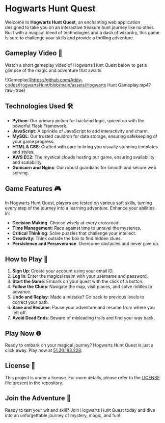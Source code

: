# Hogwarts Hunt Quest

Welcome to **Hogwarts Hunt Quest**, an enchanting web application designed to take you on an interactive treasure hunt journey like no other. Built with a magical blend of technologies and a dash of wizardry, this game is sure to challenge your skills and provide a thrilling adventure.

## Gameplay Video 🎥

Watch a short gameplay video of Hogwarts Hunt Quest below to get a glimpse of the magic and adventure that awaits:

![Gameplay](https://github.com/Addy-codes/HogwartsHunt/blob/main/assets/Hogwarts Hunt Gameplay.mp4?raw=true)


## Technologies Used 🛠️

- **Python**: Our primary potion for backend logic, spiced up with the powerful Flask Framework.
- **JavaScript**: A sprinkle of JavaScript to add interactivity and charm.
- **MySQL**: Our trusted cauldron for data storage, ensuring safekeeping of your game progress.
- **HTML & CSS**: Crafted with care to bring you visually stunning templates and styles.
- **AWS EC2**: The mystical clouds hosting our game, ensuring availability and scalability.
- **Gunicorn and Nginx**: Our robust guardians for smooth and secure web serving.

## Game Features 🎮

In Hogwarts Hunt Quest, players are tested on various soft skills, turning every step of the journey into a learning adventure. Enhance your abilities in:

- **Decision Making**: Choose wisely at every crossroad.
- **Time Management**: Race against time to unravel the mysteries.
- **Critical Thinking**: Solve puzzles that challenge your intellect.
- **Creativity**: Think outside the box to find hidden clues.
- **Persistence and Perseverance**: Overcome obstacles and never give up.

## How to Play 📖

1. **Sign Up**: Create your account using your email ID.
2. **Log In**: Enter the magical realm with your username and password.
3. **Start the Game**: Embark on your quest with the click of a button.
4. **Follow the Clues**: Navigate the map, visit places, and solve riddles to advance.
5. **Undo and Replay**: Made a mistake? Go back to previous levels to correct your path.
6. **Save and Resume**: Pause your adventure and resume from where you left off.
7. **Avoid Dead Ends**: Beware of misleading trails and find your way back.

## Play Now 🌐

Ready to embark on your magical journey? Hogwarts Hunt Quest is just a click away. Play now at [51.20.183.228](http://51.20.183.228/).

## License 📜

This project is under a license. For more details, please refer to the [LICENSE](LICENSE) file present in the repository.

## Join the Adventure 🌟

Ready to test your wit and skill? Join Hogwarts Hunt Quest today and dive into an unforgettable journey of mystery, magic, and fun!
